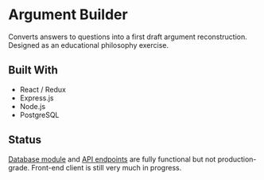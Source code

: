 # Argument Builder

Converts answers to questions into a first draft argument reconstruction. Designed as an educational philosophy exercise.

## Built With

* React / Redux
* Express.js
* Node.js
* PostgreSQL

## Status

[Database module](db/db.js) and [API endpoints](server/routers/root.js) are fully functional but not production-grade.
Front-end client is still very much in progress.